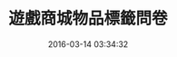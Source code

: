 ---
layout: inner
position: right
title: '遊戲商城物品標籤問卷'
date: '2016-03-14 03:34:32'
categories: development
project_role: code
tags: HTML CSS JavaScript PHP Webix R Python
featured_image: 'img/posts/cover-itemtagging.jpg'
project_link: 'http://github.com/cslin0915/itemTagging'
button_icon: 'github'
button_text: '查看專案'
website_link: 'http://mmnet.iis.sinica.edu.tw/~cslin/item_tagging/index.phtml'
website_text: '瀏覽網站'
data_link: ''
data_text: '資料檢視'
lead_text: '對線上遊戲的各式商城物品，進行物品外觀的文字標籤。問卷中每回合會隨機顯示數件物品截圖，請您根據外觀特徵、觀後感受等，賦予物品一個詞彙或適合它的關鍵字。'
---